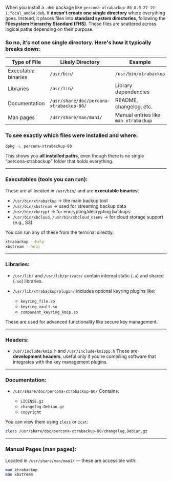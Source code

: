 When you install a `.deb` package like `percona-xtrabackup-80_8.0.27-19-1.focal_amd64.deb`, it **doesn't create one single directory** where everything goes. Instead, it places files into **standard system directories**, following the **Filesystem Hierarchy Standard (FHS)**. These files are scattered across logical paths depending on their purpose.

### So no, it’s not one single directory. Here's how it typically breaks down:

| Type of File        | Likely Directory                        | Example                              |
| ------------------- | --------------------------------------- | ------------------------------------ |
| Executable binaries | `/usr/bin/`                             | `/usr/bin/xtrabackup`                |
| Libraries           | `/usr/lib/`                             | Library dependencies                 |
| Documentation       | `/usr/share/doc/percona-xtrabackup-80/` | README, changelog, etc.              |
| Man pages           | `/usr/share/man/man1/`                  | Manual entries like `man xtrabackup` |

### To **see exactly which files were installed** and where:

```bash
dpkg -L percona-xtrabackup-80
```

This shows you **all installed paths**, even though there is no single “percona-xtrabackup” folder that holds everything.

---

### **Executables (tools you can run):**

These are all located in `/usr/bin/` and are **executable binaries**:

- `/usr/bin/xtrabackup` → the main backup tool
- `/usr/bin/xbstream` → used for streaming backup data
- `/usr/bin/xbcrypt` → for encrypting/decrypting backups
- `/usr/bin/xbcloud`, `/usr/bin/xbcloud_osenv` → for cloud storage support (e.g., S3)

You can run any of these from the terminal directly:

```bash
xtrabackup --help
xbstream --help
```

---

### **Libraries:**

- `/usr/lib/` and `/usr/lib/private/` contain internal static (`.a`) and shared (`.so`) libraries.
- `/usr/lib/xtrabackup/plugin/` includes optional keyring plugins like:

  - `keyring_file.so`
  - `keyring_vault.so`
  - `component_keyring_kmip.so`

These are used for advanced functionality like secure key management.

---

### **Headers:**

- `/usr/include/kmip.h` and `/usr/include/kmippp.h`
  These are **development headers**, useful only if you're compiling software that integrates with the key management plugins.

---

### **Documentation:**

- `/usr/share/doc/percona-xtrabackup-80/`
  Contains:

  - `LICENSE.gz`
  - `changelog.Debian.gz`
  - `copyright`

You can view them using `zless` or `zcat`:

```bash
zless /usr/share/doc/percona-xtrabackup-80/changelog.Debian.gz
```

---

### **Manual Pages (man pages):**

Located in `/usr/share/man/man1/` — these are accessible with:

```bash
man xtrabackup
man xbstream
```
